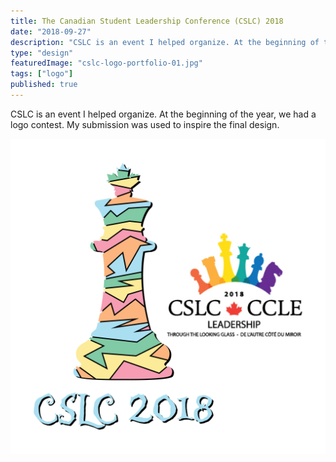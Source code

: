 ```yaml
---
title: The Canadian Student Leadership Conference (CSLC) 2018
date: "2018-09-27"
description: "CSLC is an event I helped organize. At the beginning of the year, we had a logo contest. My submission was used to inspire the final design."
type: "design"
featuredImage: "cslc-logo-portfolio-01.jpg"
tags: ["logo"]
published: true
---
```


CSLC is an event I helped organize. At the beginning of the year, we had a logo contest. My submission was used to inspire the final design.

![CSLC logo](cslc-logo-portfolio-01.jpg "CSLC logo")
